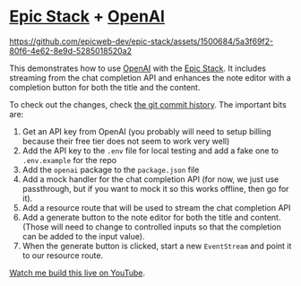 # [Epic Stack](https://github.com/epicweb-dev/epic-stack) + [OpenAI](https://openai.com/)

https://github.com/epicweb-dev/epic-stack/assets/1500684/5a3f69f2-80f6-4e62-8e9d-5285018520a2

This demonstrates how to use [OpenAI](https://openai.com/) with the
[Epic Stack](https://github.com/epicweb-dev/epic-stack). It includes streaming
from the chat completion API and enhances the note editor with a completion
button for both the title and the content.

To check out the changes, check
[the git commit history](https://github.com/kentcdodds/epic-ai/commit/bf820c1c8e0232012b690558a3a5f2cc8517168b).
The important bits are:

1. Get an API key from OpenAI (you probably will need to setup billing because
   their free tier does not seem to work very well)
2. Add the API key to the `.env` file for local testing and add a fake one to
   `.env.example` for the repo
3. Add the `openai` package to the `package.json` file
4. Add a mock handler for the chat completion API (for now, we just use
   passthrough, but if you want to mock it so this works offline, then go for
   it).
5. Add a resource route that will be used to stream the chat completion API
6. Add a generate button to the note editor for both the title and content.
   (Those will need to change to controlled inputs so that the completion can be
   added to the input value).
7. When the generate button is clicked, start a new `EventStream` and point it
   to our resource route.

[Watch me build this live on YouTube](https://www.youtube.com/watch?v=Qzpx-j-NxLY).
